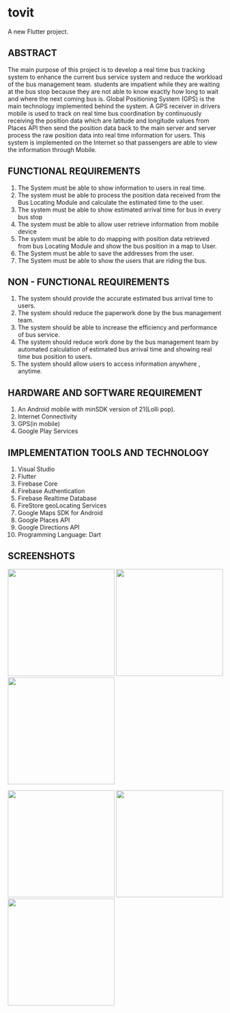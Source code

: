 # tovit

A new Flutter project.

## ABSTRACT 	
The main purpose of this project is to develop a real time bus tracking system to enhance the current bus service system and reduce the workload of the bus management team. students are impatient while they are waiting at the bus stop because they are not able to know exactly how long to wait and where the next coming bus is. Global Positioning System (GPS) is the main technology implemented behind the system. A GPS receiver in drivers mobile is used to track on real time bus coordination by continuously receiving the position data which are latitude and longitude values from Places API then send the position data back to the main server and server process the raw position data into real time information for users. This system is implemented on the Internet so that passengers are able to view the information through Mobile.


## FUNCTIONAL REQUIREMENTS

1. The System must be able to show information to users in real time.
2. The system must be able to process the position data received from the Bus Locating Module and calculate the estimated time to the user.
3. The system must be able to show estimated arrival time for bus in every bus stop
4. The system must be able to allow user retrieve information from mobile device
5. The system must be able to do mapping with position data retrieved from bus Locating Module and show the bus position in a map to User.
6. The System must be able to save the addresses from the user.
7. The System must be able to show the users that are riding the bus.

##  NON - FUNCTIONAL REQUIREMENTS
1. The system should provide the accurate estimated bus arrival time to users.
2. The system should reduce the paperwork done by the bus management team. 
3. The system should be able to increase the efficiency and performance of bus service. 
4. The system should reduce work done by the bus management team by automated calculation of estimated bus arrival time and showing real time bus position to users. 
5. The system should allow users to access information anywhere , anytime.


## HARDWARE AND SOFTWARE REQUIREMENT
1. An Android mobile with minSDK version of 21(Lolli pop).
2. Internet Connectivity
3. GPS(in mobile)
4. Google Play Services

## IMPLEMENTATION TOOLS AND TECHNOLOGY
1. Visual Studio
2. Flutter
3. Firebase Core
4. Firebase Authentication
5. Firebase Realtime Database
6. FireStore geoLocating Services
7. Google Maps SDK for Android
8. Google Places API
9. Google Directions API
10. Programming Language: Dart

## SCREENSHOTS

<p float="left">
    <img src="https://user-images.githubusercontent.com/87561916/131907506-180203ae-f98e-4362-86bd-afc8ebffd8ce.jpg" width="250" />
  <img src="https://user-images.githubusercontent.com/87561916/131909937-403397ff-f3dc-4143-b719-1e454d589296.jpg" width="250" />
  <img src="https://user-images.githubusercontent.com/87561916/131907498-c0fbe9d9-36f6-45d5-ac98-d5b82cba159c.jpg" width="250" />
</p>

<p float="left">
  <img src="https://user-images.githubusercontent.com/87561916/131907509-d17295e7-548e-4953-8ea8-fdd015e9d8d5.jpg" width="250" />
  <img src="https://user-images.githubusercontent.com/87561916/131907499-76ecd680-1ce3-4e9b-a136-4afb18f22a6b.jpg" width="250" /> 
  <img src="https://user-images.githubusercontent.com/87561916/131907504-71293295-bb74-4da2-aedb-226b4e1cb0ae.jpg" width="250" />
</p>

<p float="center">

</p>

